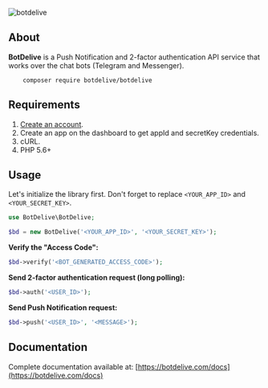 ![botdelive](https://botdelive.com/images/logo.png)

About
-------------

**BotDelive** is a Push Notification and 2-factor authentication API service that works over the chat bots (Telegram and Messenger).

        composer require botdelive/botdelive

Requirements
-------------

1. [Create an account](https://botdelive.com/login).
2. Create an app on the dashboard to get appId and secretKey credentials.
3. cURL.
4. PHP 5.6+

Usage
-------------

Let's initialize the library first. Don't forget to replace `<YOUR_APP_ID>` and `<YOUR_SECRET_KEY>`.
```php
use BotDelive\BotDelive;

$bd = new BotDelive('<YOUR_APP_ID>', '<YOUR_SECRET_KEY>');
```

**Verify the "Access Code":**
```php
$bd->verify('<BOT_GENERATED_ACCESS_CODE>');
```

**Send 2-factor authentication request (long polling):**
```php
$bd->auth('<USER_ID>');
```

**Send Push Notification request:**
```php
$bd->push('<USER_ID>', '<MESSAGE>');
```

Documentation
-------------

Complete documentation available at: [https://botdelive.com/docs](https://botdelive.com/docs)
